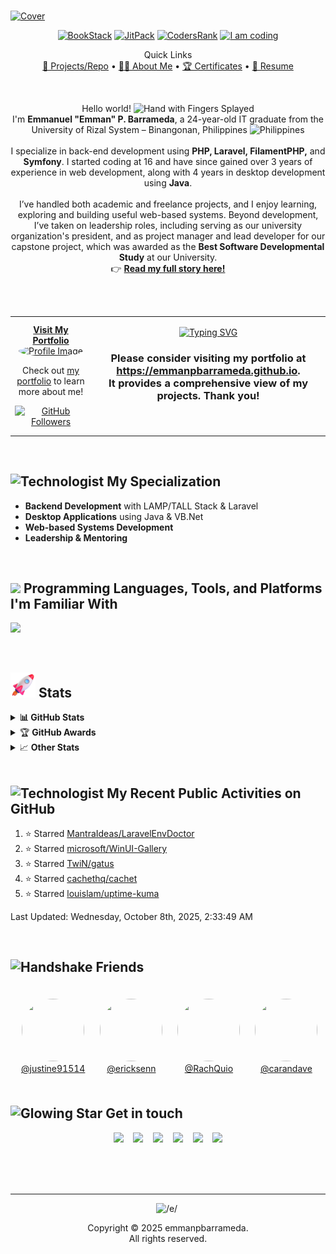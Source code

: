 
#

[![Cover](https://i.imgur.com/HXUaVAA.png)](https://github.com/emmanpbarrameda/)

<!-- GitHub Top Icons Badge -->
<p align="center">
  <a href="https://github.com/emmanpbarrameda" target="_blank" style="display: inline-block;">
    <img alt="BookStack" src="https://img.shields.io/badge/IT_GRADUATE-100000?style=for-the-badge&logo=BookStack&logoColor=white&labelColor=FF4D00&color=FF4D00"/>
  </a>

  <a href="https://github.com/emmanpbarrameda" target="_blank" style="display: inline-block;">
    <img alt="JitPack" src="https://img.shields.io/badge/FREELANCER-100000?style=for-the-badge&logo=JitPack&logoColor=white&labelColor=8D00FF&color=8D00FF"/>
  </a>

  <a href="https://github.com/emmanpbarrameda" target="_blank" style="display: inline-block;">
    <img alt="CodersRank" src="https://img.shields.io/badge/BACKEND-100000?style=for-the-badge&logo=CodersRank&logoColor=white&labelColor=0044FF&color=0044FF"/>
  </a>

  <a href="https://wakatime.com/@emmanpbarrameda" target="_blank" style="display: inline-block;">
    <img src="https://wakatime.com/badge/user/8ce1937b-ccfb-494d-b248-6dfa8e6eded1.svg?style=for-the-badge" alt="I am coding"/>
  </a>
</p>

<!-- Quick Links -->
<p align="center">
  Quick Links
    <br/>
  <a href="https://github.com/emmanpbarrameda?tab=repositories">💼 Projects/Repo</a> •
  <a href="https://emmanpbarrameda.github.io/#about-me">👨‍💻 About Me</a> •
  <a href="https://emmanpbarrameda.github.io/#certificates">🏆 Certificates</a> •
  <a href="https://emmanpbarrameda.github.io/resume">📄 Resume</a>
</p>
<br>

<p align="center">
<!-- Short intro -->
Hello world! <img src="https://raw.githubusercontent.com/Tarikul-Islam-Anik/Animated-Fluent-Emojis/master/Emojis/Hand%20gestures/Hand%20with%20Fingers%20Splayed.png" alt="Hand with Fingers Splayed" width="15" height="15" />
<br>
I'm <strong>Emmanuel "Emman" P. Barrameda</strong>, a 24-year-old IT graduate from the University of Rizal System – Binangonan, Philippines <img src="https://raw.githubusercontent.com/stevenrskelton/flag-icon/master/png/16/country-4x3/ph.png" alt="Philippines" title="Philippines" width="16" height="12">
<br><br>
I specialize in back-end development using <strong>PHP, Laravel, FilamentPHP,</strong> and <strong>Symfony</strong>. I started coding at 16 and have since gained over 3 years of experience in web development, along with 4 years in desktop development using <strong>Java</strong>.
<br><br>
I’ve handled both academic and freelance projects, and I enjoy learning, exploring and building useful web-based systems. Beyond development, I’ve taken on leadership roles, including serving as our university organization's president, and as project manager and lead developer for our capstone project, which was awarded as the <strong>Best Software Developmental Study</strong> at our University. <br>👉 <a href="https://emmanpbarrameda.github.io/#about-me"><strong>Read my full story here!</strong></a><br>
</p>
<br>
<br>

<!-- Social -->
<table width="100%" align="center">
  <tr>
    <td align="center">
      <a href="https://emmanpbarrameda.github.io">
        <strong>Visit My Portfolio</strong>
        <br />
        <img src="https://avatars.githubusercontent.com/u/67356375?v=4" alt="Profile Image" width="180" style="border-radius: 50%;" />
      </a>
      <br />
      <p>Check out <a href="https://emmanpbarrameda.github.io" target="_blank">my portfolio</a> to learn more about me!</p>
      <a href="https://github.com/emmanpbarrameda" target="_blank"><img src="https://img.shields.io/github/followers/emmanpbarrameda.svg?style=for-the-badge&label=Follow%20on%20GitHub&maxAge=2592000" alt="GitHub Followers" /></a>
    </td>
    <td align="center">
      <p align="center"> <!-- TYPING SVG -->
      <a href="https://github.com/emmanpbarrameda/"><img src="https://readme-typing-svg.demolab.com?font=JetBrains+Mono&weight=400&size=40&pause=1000&color=39FF14&center=true&vCenter=true&width=700&height=80&separator=%3C&lines=Specializing+in+Backend+Development;%3CFreelancer;%3CMentor;%3CAspiring+Software+Developer;%3Cemmanpbarrameda.github.io" alt="Typing SVG" /></a>
      </p>
      <h3>Please consider visiting my portfolio at <a href="https://emmanpbarrameda.github.io">https://emmanpbarrameda.github.io</a>.<br>It provides a comprehensive view of my projects. Thank you!</h3>
      <br />
      <br />
    </td>
  </tr>
</table>

</br>


## <img src="https://raw.githubusercontent.com/Tarikul-Islam-Anik/Animated-Fluent-Emojis/master/Emojis/People/Technologist.png" alt="Technologist" width="45" height="45" /> My Specialization

- **Backend Development** with LAMP/TALL Stack & Laravel
- **Desktop Applications** using Java & VB.Net
- **Web-based Systems Development**
- **Leadership & Mentoring**
<br>


## <img src='https://user-images.githubusercontent.com/74038190/206662607-d9e7591e-bbf9-42f9-9386-29efc927bc16.gif' width="40">  Programming Languages, Tools, and Platforms I'm Familiar With

<p align="left">
  <a href="https://emmanpbarrameda.github.io"> <!-- https://skillicons.dev -->
  <img src="https://skillicons.dev/icons?i=java,php,laravel,c,cpp,cs,sqlite,mysql,html,css,bootstrap,tailwind,javascript,visualstudio,vscode,eclipse,androidstudio,unity,replit,git,github,figma,ps,discord,stackoverflow,linkedin&theme=light" />
  </a>
</p>
<br>


<!-- ## <img src="https://raw.githubusercontent.com/Tarikul-Islam-Anik/Animated-Fluent-Emojis/master/Emojis/Objects/Backpack.png" alt="Technologist" width="45" height="45" /> Explore My Projects

- [github.com/emmanpbarrameda/repositories](https://github.com/emmanpbarrameda?tab=repositories)
<br> -->


## <img src="https://raw.githubusercontent.com/Tarikul-Islam-Anik/tarikul-islam-anik/main/assets/images/Rocket.png" width="40"> Stats

<!-- SUMMARY 1 -->
<details>
    <summary><b>📊 GitHub Stats</b></summary><br/>

  <!-- <div style="display: flex; flex-wrap: wrap; justify-content: space-between; align-items: flex-start; background-color: #0D1117; padding: 20px; border-radius: 6px;">

  <a href="https://emmanpbarrameda.github.io" style="flex-basis: 48%; text-decoration: none;">
    <img src="https://github-readme-stats.vercel.app/api/top-langs/?username=emmanpbarrameda&layout=compact&langs_count=10&theme=dark" alt="Top Languages" style="width: 30%">
  </a>
  
  <a href="https://emmanpbarrameda.github.io" style="flex-basis: 48%; text-decoration: none;">
    <img src="https://github-readme-stats.vercel.app/api?username=emmanpbarrameda&show_icons=true&count_private=true&theme=dark" alt="GitHub Stats" style="width: 30%">
  </a>
  
  <a href="https://emmanpbarrameda.github.io" style="flex-basis: 100%; text-decoration: none;">
    <img src="https://streak-stats.demolab.com/?user=emmanpbarrameda&theme=dark" alt="GitHub Streak Stats" style="width: 30%">
  </a> -->

  <!-- lowlighterMetrics -->
  <p align="center">
    <img src="/github-metrics.svg" />
  </p>

</div>

</details>

<!-- SUMMARY 2 -->
<details>
    <summary>&#127942 <b>GitHub Awards</b></summary><br/>

<p align="left">
  <a href="https://emmanpbarrameda.github.io"> <!-- Github Trophy -->
    <img src="https://github-profile-trophy.vercel.app/?username=emmanpbarrameda" />
  </a>
</p>

</details>

<!-- SUMMARY 3 -->
<details>
    <summary>📈 <b>Other Stats</b></summary><br/>

<p align="center"> 
  Visitor Stats
  <!-- DETAILD VISITOR STATS HERE:
  https://yhype.me/github/accounts/emmanpbarrameda/emmanpbarrameda/traffic -->
  <br>
    <div align="center">
      <a href="https://u8views.com/github/emmanpbarrameda"><img src="https://u8views.com/api/v1/github/profiles/67356375/views/day-week-month-total-count.svg"></a>
    </div>
</p>
<br>

</details>

<!-- SUMMARY 3 -->
<!-- <details>
    <summary><img src="https://raw.githubusercontent.com/Tarikul-Islam-Anik/Animated-Fluent-Emojis/master/Emojis/Travel%20and%20places/Fire.png" width="20"> <b>My Contributions</b></summary><br/>

  <img src="https://github-readme-activity-graph.vercel.app/graph?username=emmanpbarrameda&theme=vue" />
</details> -->

<br>


## <img src="https://raw.githubusercontent.com/Tarikul-Islam-Anik/Animated-Fluent-Emojis/master/Emojis/Smilies/Dizzy.png" alt="Technologist" width="45" height="45" /> My Recent Public Activities on GitHub

<!--RECENT_ACTIVITY:start-->
1. ⭐ Starred [MantraIdeas/LaravelEnvDoctor](https://github.com/MantraIdeas/LaravelEnvDoctor)<br>
2. ⭐ Starred [microsoft/WinUI-Gallery](https://github.com/microsoft/WinUI-Gallery)<br>
3. ⭐ Starred [TwiN/gatus](https://github.com/TwiN/gatus)<br>
4. ⭐ Starred [cachethq/cachet](https://github.com/cachethq/cachet)<br>
5. ⭐ Starred [louislam/uptime-kuma](https://github.com/louislam/uptime-kuma)<br>
<!--RECENT_ACTIVITY:end-->

<!--RECENT_ACTIVITY:last_update-->
Last Updated: Wednesday, October 8th, 2025, 2:33:49 AM
<!--RECENT_ACTIVITY:last_update_end-->

<br>



## <img src="https://user-images.githubusercontent.com/74038190/216112957-034e1f8b-5468-4857-8512-9cd2bac35bb6.png" alt="Handshake" width="40" /> Friends

<table align="center" style="border-collapse: separate; border-spacing: 10px;">
  <tr>
    <td align="center" style="border: none;">
      <a href="https://github.com/justine91514">
        <img src="https://avatars.githubusercontent.com/justine91514?s=100" width="100" height="100" style="border-radius: 50%;" />
        <br/>@justine91514
      </a>
    </td>
    <td align="center" style="border: none;">
      <a href="https://github.com/ericksenn">
        <img src="https://avatars.githubusercontent.com/ericksenn?s=100" width="100" height="100" style="border-radius: 50%;" />
        <br/>@ericksenn
      </a>
    </td>
    <td align="center" style="border: none;">
      <a href="https://github.com/RachQuio">
        <img src="https://avatars.githubusercontent.com/RachQuio?s=100" width="100" height="100" style="border-radius: 50%;" />
        <br/>@RachQuio
      </a>
    </td>
    <td align="center" style="border: none;">
      <a href="https://github.com/carandave">
        <img src="https://avatars.githubusercontent.com/carandave?s=100" width="100" height="100" style="border-radius: 50%;" />
        <br/>@carandave
      </a>
    </td>
    <td align="center" style="border: none;">
      <a href="https://github.com/abedejos-erika">
        <img src="https://avatars.githubusercontent.com/abedejos-erika?s=100" width="100" height="100" style="border-radius: 50%;" />
        <br/>@abedejos-erika
      </a>
    </td>
  </tr>
</table>


## <img src="https://raw.githubusercontent.com/Tarikul-Islam-Anik/Animated-Fluent-Emojis/master/Emojis/Travel%20and%20places/Glowing%20Star.png" alt="Glowing Star" width="40" height="40" /> Get in touch

<p align="center">
  <a href="https://emmanpbarrameda.github.io" target="_blank"><img src="https://img.shields.io/badge/My Portfolio-%20-blue?style=for-the-badge&logo=web"></a>
  &nbsp;&nbsp;
  <a href="mailto:emmanuelbarrameda1@gmail.com" target="_blank"><img src="https://img.shields.io/badge/Email-%20-red?style=for-the-badge&logo=gmail"></a>
  &nbsp;&nbsp;
  <a href="https://facebook.com/emmanpbarrameda/" target="_blank"><img src="https://img.shields.io/badge/Facebook-%20-blue?style=for-the-badge&logo=facebook"></a>
  &nbsp;&nbsp;
  <a href="https://t.me/emmanpbarrameda/" target="_blank"><img src="https://img.shields.io/badge/Telegram-%20-blue?style=for-the-badge&logo=telegram"></a>
  &nbsp;&nbsp;
  <a href="https://linkedin.com/in/emmanpbarrameda/" target="_blank"><img src="https://img.shields.io/badge/LinkedIn-%20-blue?style=for-the-badge&logo=linkedin"></a>
  &nbsp;&nbsp;
  <a href="https://github.com/emmanpbarrameda/" target="_blank"><img src="https://img.shields.io/badge/GitHub-%20-black?style=for-the-badge&logo=github"></a>
</p>
<br>


<br>
</br>

------------

<p align="center">

  <!-- my name -->  <!-- https://kapasia-dev-ed.my.site.com/Badges4Me/s/ -->
  <img alt='/e/' src='https://img.shields.io/badge/MADE_BY - EMMAN_P_BARRAMEDA-100000?style=for-the-badge&logo=/e/&logoColor=1877F2&labelColor=FFFFFF&color=1877F2'/>
  
  <!-- made with love -->
  <img alt='' src='https://img.shields.io/badge/MADE_- WITH LOVE-100000?style=for-the-badge&logo=&logoColor=white&labelColor=EF4041&color=C1282D'/>
  
</p>

  
<p align="center">Copyright © 2025 emmanpbarrameda.<br>All rights reserved.</p
